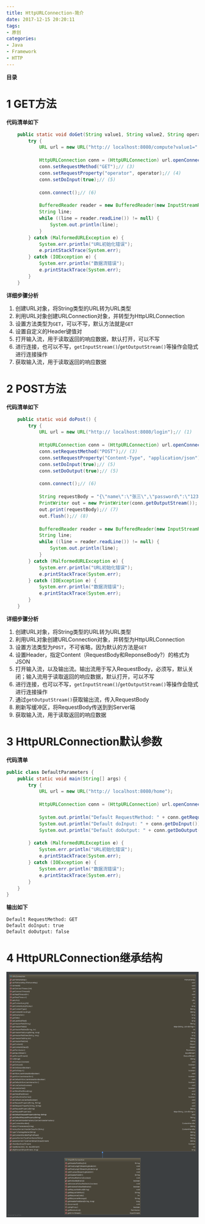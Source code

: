 ```yaml
---
title: HttpURLConnection-简介
date: 2017-12-15 20:20:11
tags: 
- 原创
categories: 
- Java
- Framework
- HTTP
---
```


__目录__

<!-- toc -->
<!--more-->

# 1 GET方法

__代码清单如下__

```Java
    public static void doGet(String value1, String value2, String operator) {
        try {
            URL url = new URL("http:// localhost:8080/compute?value1=" + value1 + "&value2=" + value2);// (1)

            HttpURLConnection conn = (HttpURLConnection) url.openConnection();// (2)
            conn.setRequestMethod("GET");// (3)
            conn.setRequestProperty("operator", operator);// (4)
            conn.setDoInput(true);// (5)

            conn.connect();// (6)

            BufferedReader reader = new BufferedReader(new InputStreamReader(conn.getInputStream()));// (7)
            String line;
            while ((line = reader.readLine()) != null) {
                System.out.println(line);
            }
        } catch (MalformedURLException e) {
            System.err.println("URL初始化错误");
            e.printStackTrace(System.err);
        } catch (IOException e) {
            System.err.println("数据流错误");
            e.printStackTrace(System.err);
        }
    }
```

__详细步骤分析__

1. 创建URL对象，将String类型的URL转为URL类型
1. 利用URL对象创建URLConnection对象，并转型为HttpURLConnection
1. 设置方法类型为`GET`，可以不写，默认方法就是`GET`
1. 设置自定义的Header键值对
1. 打开输入流，用于读取返回的响应数据，默认打开，可以不写
1. 进行连接，也可以不写，`getInputStream()`/`getOutputStream()`等操作会隐式进行连接操作
1. 获取输入流，用于读取返回的响应数据

# 2 POST方法

__代码清单如下__

```Java
    public static void doPost() {
        try {
            URL url = new URL("http:// localhost:8080/login");// (1)

            HttpURLConnection conn = (HttpURLConnection) url.openConnection();// (2)
            conn.setRequestMethod("POST");// (3)
            conn.setRequestProperty("Content-Type", "application/json");// (4)
            conn.setDoInput(true);// (5)
            conn.setDoOutput(true);// (5)

            conn.connect();// (6)

            String requestBody = "{\"name\":\"张三\",\"password\":\"123456789\"}";
            PrintWriter out = new PrintWriter(conn.getOutputStream());
            out.print(requestBody);// (7)
            out.flush();// (8)

            BufferedReader reader = new BufferedReader(new InputStreamReader(conn.getInputStream()));// (9)
            String line;
            while ((line = reader.readLine()) != null) {
                System.out.println(line);
            }
        } catch (MalformedURLException e) {
            System.err.println("URL初始化错误");
            e.printStackTrace(System.err);
        } catch (IOException e) {
            System.err.println("数据流错误");
            e.printStackTrace(System.err);
        }
    }
```

__详细步骤分析__

1. 创建URL对象，将String类型的URL转为URL类型
1. 利用URL对象创建URLConnection对象，并转型为HttpURLConnection
1. 设置方法类型为`POST`，不可省略，因为默认的方法是`GET`
1. 设置Header，指定Content（RequestBody和ReponseBody?）的格式为JSON
1. 打开输入流，以及输出流。输出流用于写入RequestBody，必须写，默认关闭；输入流用于读取返回的响应数据，默认打开，可以不写
1. 进行连接，也可以不写，`getInputStream()`/`getOutputStream()`等操作会隐式进行连接操作
1. 通过`getOutputStream()`获取输出流，传入RequestBody
1. 刷新写缓冲区，将RequestBody传送到到Server端
1. 获取输入流，用于读取返回的响应数据

# 3 HttpURLConnection默认参数

__代码清单__
```Java
public class DefaultParameters {
    public static void main(String[] args) {
        try {
            URL url = new URL("http:// localhost:8080/home");

            HttpURLConnection conn = (HttpURLConnection) url.openConnection();

            System.out.println("Default RequestMethod: " + conn.getRequestMethod());
            System.out.println("Default doInput: " + conn.getDoInput());
            System.out.println("Default doOutput: " + conn.getDoOutput());

        } catch (MalformedURLException e) {
            System.err.println("URL初始化错误");
            e.printStackTrace(System.err);
        } catch (IOException e) {
            System.err.println("数据流错误");
            e.printStackTrace(System.err);
        }
    }
}
```

__输出如下__

```
Default RequestMethod: GET
Default doInput: true
Default doOutput: false
```

# 4 HttpURLConnection继承结构

![HttpURLConnection](/images/HttpURLConnection-简介/HttpURLConnection.png)

